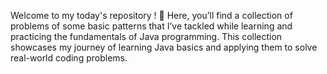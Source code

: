 Welcome to my today's repository ! 🚀 Here, you’ll find a collection of problems of some basic patterns that I’ve tackled while learning and practicing the fundamentals of Java programming. This collection showcases my journey of learning Java basics and applying them to solve real-world coding problems.
